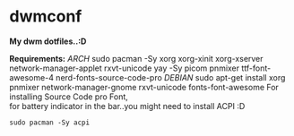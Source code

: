 # dwmconf
**My dwm dotfiles..:D**


**Requirements:**
   _ARCH_ 
    sudo pacman -Sy xorg xorg-xinit xorg-xserver network-manager-applet rxvt-unicode
    yay -Sy picom pnmixer ttf-font-awesome-4 nerd-fonts-source-code-pro
   _DEBIAN_
   sudo apt-get install xorg pnmixer network-manager-gnome rxvt-unicode fonts-font-awesome
   For installing Source Code pro Font,  
 for battery indicator in the bar..you might need to install ACPI :D
 
    sudo pacman -Sy acpi
